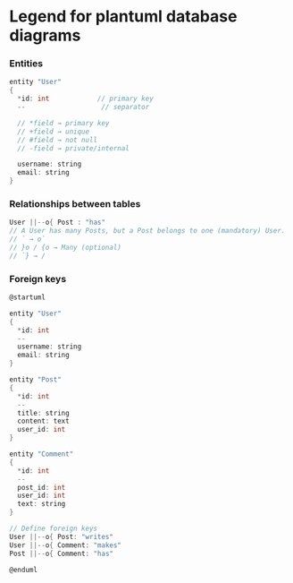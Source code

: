 
# Legend for plantuml database diagrams


### Entities

```c
entity "User"
{
  *id: int            // primary key
  --                   // separator

  // *field → primary key
  // +field → unique
  // #field → not null
  // -field → private/internal

  username: string
  email: string
}
```

### Relationships between tables

```c
User ||--o{ Post : "has"
// A User has many Posts, but a Post belongs to one (mandatory) User.
// ` → o`
// }o / {o → Many (optional)
// `} → /
```

### Foreign keys

```c
@startuml

entity "User"
{
  *id: int
  --
  username: string
  email: string
}

entity "Post"
{
  *id: int
  --
  title: string
  content: text
  user_id: int
}

entity "Comment"
{
  *id: int
  --
  post_id: int
  user_id: int
  text: string
}

// Define foreign keys
User ||--o{ Post: "writes"
User ||--o{ Comment: "makes"
Post ||--o{ Comment: "has"

@enduml
```
